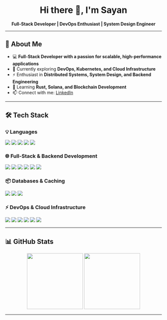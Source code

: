 <h1 align="center">Hi there 👋, I'm Sayan</h1>

<p align="center">
  <b>Full-Stack Developer | DevOps Enthusiast | System Design Engineer</b>
</p>

---

## 🚀 About Me  

- 💻 **Full-Stack Developer with a passion for scalable, high-performance applications**  
- 🔭 Currently exploring **DevOps, Kubernetes, and Cloud Infrastructure**  
- ⚡ Enthusiast in **Distributed Systems, System Design, and Backend Engineering**  
- 🌱 Learning **Rust, Solana, and Blockchain Development**  
- 📫 Connect with me: [LinkedIn](https://www.linkedin.com/in/sayan-dasgupta-73094b1a1)  

---

## 🛠️ Tech Stack  

### **💡 Languages**  
<p align="left">
  <img src="https://img.shields.io/badge/JavaScript-000?style=for-the-badge&logo=javascript" />
  <img src="https://img.shields.io/badge/TypeScript-000?style=for-the-badge&logo=typescript" />
  <img src="https://img.shields.io/badge/Rust-000?style=for-the-badge&logo=rust" />
  <img src="https://img.shields.io/badge/Go-000?style=for-the-badge&logo=go" />
  <img src="https://img.shields.io/badge/Solidity-000?style=for-the-badge&logo=solidity" />
</p>

### **🌐 Full-Stack & Backend Development**  
<p align="left">
  <img src="https://img.shields.io/badge/Node.js-000?style=for-the-badge&logo=node.js" />
  <img src="https://img.shields.io/badge/Express.js-000?style=for-the-badge&logo=express" />
  <img src="https://img.shields.io/badge/NestJS-000?style=for-the-badge&logo=nestjs" />
  <img src="https://img.shields.io/badge/React.js-000?style=for-the-badge&logo=react" />
  <img src="https://img.shields.io/badge/Next.js-000?style=for-the-badge&logo=next.js" />
  <img src="https://img.shields.io/badge/Vue.js-000?style=for-the-badge&logo=vue.js" />
</p>

### **📦 Databases & Caching**  
<p align="left">
  <img src="https://img.shields.io/badge/PostgreSQL-000?style=for-the-badge&logo=postgresql" />
  <img src="https://img.shields.io/badge/MongoDB-000?style=for-the-badge&logo=mongodb" />
  <img src="https://img.shields.io/badge/Redis-000?style=for-the-badge&logo=redis" />
</p>

### **⚡ DevOps & Cloud Infrastructure**  
<p align="left">
  <img src="https://img.shields.io/badge/Docker-000?style=for-the-badge&logo=docker" />
  <img src="https://img.shields.io/badge/Kubernetes-000?style=for-the-badge&logo=kubernetes" />
  <img src="https://img.shields.io/badge/AWS-%23FF9900.svg?style=for-the-badge&logo=amazonaws&logoColor=white" />
  <img src="https://img.shields.io/badge/Terraform-000?style=for-the-badge&logo=terraform" />
  <img src="https://img.shields.io/badge/Kafka-000?style=for-the-badge&logo=apachekafka" />
  <img src="https://img.shields.io/badge/Nginx-000?style=for-the-badge&logo=nginx" />
</p>

---

## 📊 GitHub Stats  

<p align="center">
  <img src="https://github-readme-stats.vercel.app/api?username=SayanGeeky&show_icons=true&theme=radical" height="180px"/>
  <img src="https://github-readme-stats.vercel.app/api/top-langs/?username=SayanGeeky&layout=compact&theme=radical" height="180px"/>
</p>

---

